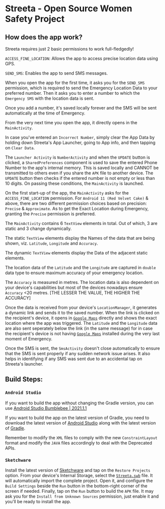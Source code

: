# Streeta - Open Source Women Safety Project


## How does the app work?

Streeta requires just 2 basic permissions to work full-fledgedly!

`ACCESS_FINE_LOCATION`: Allows the app to access precise location data using GPS.

`SEND_SMS`: Enables the app to send SMS messages.

When you open the app for the first time, it asks you for the `SEND_SMS` permission, which is required to send the Emergency Location Data to your preferred number. Then it asks you to enter a number to which the `Emergency SMS` with the location data is sent.

Once you add a number, it's saved locally forever and the SMS will be sent automatically at the time of Emergency.

From the very next time you open the app, it directly opens in the `MainActivity`.

In case you've entered an `Incorrect Number`, simply clear the App Data by holding down Streeta's App Launcher, going to App info, and then tapping on `Clear Data`.

The `Launcher Activity` is `NumberActivity` and when the `UPDATE` button is clicked, a `SharedPreferences` component is used to save the entered Phone Number to the app's internal memory. This is saved locally and CANNOT be transmitted to others even if you share the `APK` file to another device. The `UPDATE` button then checks if the entered number is not empty or less than 10 digits. On passing these conditions, the `MainActivity` is launched.

On the first start-up of the app, the `MainActivity` asks for the `ACCESS_FINE_LOCATION` permission.
For `Android 11 (Red Velvet Cake)` & above, there are two different permission choices based on precision: `Precise` & `Approximate`. As to get the Exact Location during Emergency, granting the `Precise` permission is preferred.

The `MainActivity` contains 6 `TextView` elements in total. Out of which, 3 are static and 3 change dynamically.

The static `TextView` elements display the Names of the data that are being shown, viz. `Latitude`, `Longitude` and `Accuracy`.

The dynamic `TextView` elements display the Data of the adjacent static elements.

The location data of the `Latitude` and the `Longitude` are captured in `double` data type to ensure maximum accuracy of your emergency location.

The `Accuracy` is measured in metres. The location data is also dependent on your device's capabilities but most of the devices nowadays ensure `Accuracy` <20 metres. [THE LESSER THE VALUE, THE HIGHER THE ACCURACY]

Once the data is received from your device's `LocationManager`, it generates a dynamic link and sends it to the saved number. When the link is clicked on the recipient's device, it opens in <a href="https://play.google.com/store/apps/details?id=com.google.android.apps.maps">`Google Maps`</a> directly and shows the exact location where the app was triggered. The `Latitude` and the `Longitude` data are also sent seperately below the link (in the same message) for in case the recipient's device is not having <a href="https://play.google.com/store/apps/details?id=com.google.android.apps.maps">`Google Maps`</a> installed during the very last moment of Emergency.

Once the SMS is sent, the `SmsActivity` doesn't close automatically to ensure that the SMS is sent properly if any sudden network issue arises. It also helps in identifying if any SMS was sent due to an accidental tap on Streeta's launcher.



## Build Steps:


### `Android Studio`

If you want to build the app without changing the Gradle version, you can use <a href="https://redirector.gvt1.com/edgedl/android/studio/install/2021.1.1.20/android-studio-2021.1.1.20-windows.exe">Android Studio Bumblebee | 2021.1.1</a>

If you want to build the app on the latest version of Gradle, you need to download the latest version of <a href="https://developer.android.com/studio">Android Studio</a> along with the latest version of <a href="https://services.gradle.org/distributions/gradle-8.10.1-bin.zip">Gradle</a>.

Remember to modify the `XML` files to comply with the new `ConstraintLayout` format and modify the `JAVA` files accordingly to deal with the Deprecated APIs.

### `Sketchware`

Install the latest version of <a href="https://github.com/Sketchware-Pro/Sketchware-Pro/releases/download/v6.4.0-rc05/Sketchware.Pro.v6.4.0-rc05-minApi26.apk">Sketchware</a> and tap on the `Restore Projects` option. From your device's Internal Storage, select the <a href="https://github.com/realpega/Streeta/releases/download/v1/Streeta-v1.swb">`Streeta.swb`</a> file. It will automatically import the complete project. Open it, and configure the `Build Settings` beside the `Run` button in the bottom-right corner of the screen if needed. Finally, tap on the `Run` button to build the `APK` file. It may ask you for the `Install from Unknown Sources` permission, just enable it and you'll be ready to install the app.
